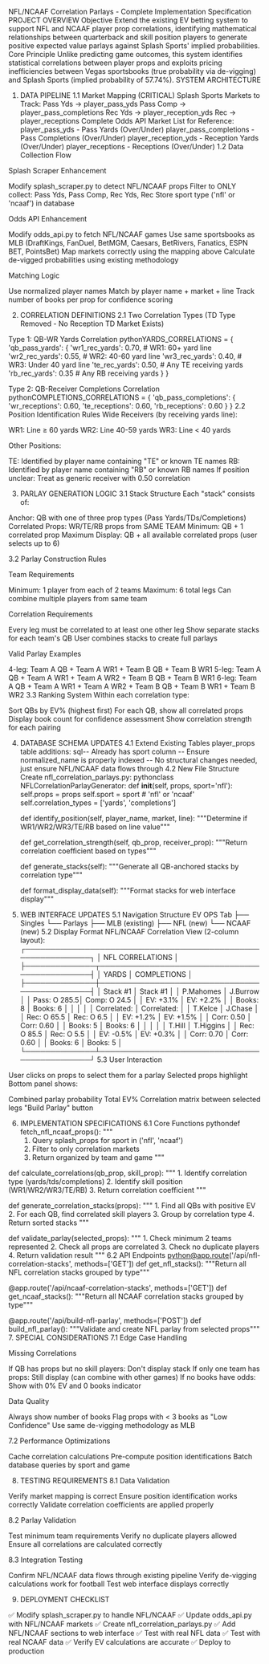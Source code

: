 NFL/NCAAF Correlation Parlays - Complete Implementation Specification
PROJECT OVERVIEW
Objective
Extend the existing EV betting system to support NFL and NCAAF player prop correlations, identifying mathematical relationships between quarterback and skill position players to generate positive expected value parlays against Splash Sports' implied probabilities.
Core Principle
Unlike predicting game outcomes, this system identifies statistical correlations between player props and exploits pricing inefficiencies between Vegas sportsbooks (true probability via de-vigging) and Splash Sports (implied probability of 57.74%).
SYSTEM ARCHITECTURE
1. DATA PIPELINE
1.1 Market Mapping (CRITICAL)
Splash Sports Markets to Track:
Pass Yds     → player_pass_yds
Pass Comp    → player_pass_completions
Rec Yds      → player_reception_yds
Rec          → player_receptions
Complete Odds API Market List for Reference:
player_pass_yds            - Pass Yards (Over/Under)
player_pass_completions    - Pass Completions (Over/Under)
player_reception_yds       - Reception Yards (Over/Under)
player_receptions          - Receptions (Over/Under)
1.2 Data Collection Flow

Splash Scraper Enhancement

Modify splash_scraper.py to detect NFL/NCAAF props
Filter to ONLY collect: Pass Yds, Pass Comp, Rec Yds, Rec
Store sport type ('nfl' or 'ncaaf') in database


Odds API Enhancement

Modify odds_api.py to fetch NFL/NCAAF games
Use same sportsbooks as MLB (DraftKings, FanDuel, BetMGM, Caesars, BetRivers, Fanatics, ESPN BET, PointsBet)
Map markets correctly using the mapping above
Calculate de-vigged probabilities using existing methodology


Matching Logic

Use normalized player names
Match by player name + market + line
Track number of books per prop for confidence scoring



2. CORRELATION DEFINITIONS
2.1 Two Correlation Types (TD Type Removed - No Reception TD Market Exists)

Type 1: QB-WR Yards Correlation
pythonYARDS_CORRELATIONS = {
    'qb_pass_yards': {
        'wr1_rec_yards': 0.70,  # WR1: 60+ yard line
        'wr2_rec_yards': 0.55,  # WR2: 40-60 yard line
        'wr3_rec_yards': 0.40,  # WR3: Under 40 yard line
        'te_rec_yards': 0.50,   # Any TE receiving yards
        'rb_rec_yards': 0.35    # Any RB receiving yards
    }
}

Type 2: QB-Receiver Completions Correlation
pythonCOMPLETIONS_CORRELATIONS = {
    'qb_pass_completions': {
        'wr_receptions': 0.60,
        'te_receptions': 0.60,
        'rb_receptions': 0.60
    }
}
2.2 Position Identification Rules
Wide Receivers (by receiving yards line):

WR1: Line ≥ 60 yards
WR2: Line 40-59 yards
WR3: Line < 40 yards

Other Positions:

TE: Identified by player name containing "TE" or known TE names
RB: Identified by player name containing "RB" or known RB names
If position unclear: Treat as generic receiver with 0.50 correlation

3. PARLAY GENERATION LOGIC
3.1 Stack Structure
Each "stack" consists of:

Anchor: QB with one of three prop types (Pass Yards/TDs/Completions)
Correlated Props: WR/TE/RB props from SAME TEAM
Minimum: QB + 1 correlated prop
Maximum Display: QB + all available correlated props (user selects up to 6)

3.2 Parlay Construction Rules

Team Requirements

Minimum: 1 player from each of 2 teams
Maximum: 6 total legs
Can combine multiple players from same team


Correlation Requirements

Every leg must be correlated to at least one other leg
Show separate stacks for each team's QB
User combines stacks to create full parlays


Valid Parlay Examples

   4-leg: Team A QB + Team A WR1 + Team B QB + Team B WR1
   5-leg: Team A QB + Team A WR1 + Team A WR2 + Team B QB + Team B WR1
   6-leg: Team A QB + Team A WR1 + Team A WR2 + Team B QB + Team B WR1 + Team B WR2
3.3 Ranking System
Within each correlation type:

Sort QBs by EV% (highest first)
For each QB, show all correlated props
Display book count for confidence assessment
Show correlation strength for each pairing

4. DATABASE SCHEMA UPDATES
4.1 Extend Existing Tables
player_props table additions:
sql-- Already has sport column
-- Ensure normalized_name is properly indexed
-- No structural changes needed, just ensure NFL/NCAAF data flows through
4.2 New File Structure
Create nfl_correlation_parlays.py:
pythonclass NFLCorrelationParlayGenerator:
    def __init__(self, props, sport='nfl'):
        self.props = props
        self.sport = sport  # 'nfl' or 'ncaaf'
        self.correlation_types = ['yards', 'completions']
        
    def identify_position(self, player_name, market, line):
        """Determine if WR1/WR2/WR3/TE/RB based on line value"""
        
    def get_correlation_strength(self, qb_prop, receiver_prop):
        """Return correlation coefficient based on types"""
        
    def generate_stacks(self):
        """Generate all QB-anchored stacks by correlation type"""
        
    def format_display_data(self):
        """Format stacks for web interface display"""
5. WEB INTERFACE UPDATES
5.1 Navigation Structure
EV OPS Tab
├── Singles
└── Parlays
    ├── MLB (existing)
    ├── NFL (new)
    └── NCAAF (new)
5.2 Display Format
NFL/NCAAF Correlation View (2-column layout):
┌─────────────────────────────────────────────────────────────┐
│                     NFL CORRELATIONS                         │
├──────────────┬──────────────────────────────────────────────┤
│   YARDS      │           COMPLETIONS                        │
├──────────────┼──────────────────────────────────────────────┤
│ Stack #1     │ Stack #1                                     │
│ P.Mahomes    │ J.Burrow                                     │
│ Pass: O 285.5│ Comp: O 24.5                                 │
│ EV: +3.1%    │ EV: +2.2%                                    │
│ Books: 8     │ Books: 6                                     │
│              │                                              │
│ Correlated:  │ Correlated:                                  │
│ T.Kelce      │ J.Chase                                      │
│ Rec: O 65.5  │ Rec: O 6.5                                   │
│ EV: +1.2%    │ EV: +1.5%                                    │
│ Corr: 0.50   │ Corr: 0.60                                   │
│ Books: 5     │ Books: 6                                     │
│              │                                              │
│ T.Hill       │ T.Higgins                                    │
│ Rec: O 85.5  │ Rec: O 5.5                                   │
│ EV: -0.5%    │ EV: +0.3%                                    │
│ Corr: 0.70   │ Corr: 0.60                                   │
│ Books: 6     │ Books: 5                                     │
└──────────────┴──────────────────────────────────────────────┘
5.3 User Interaction

User clicks on props to select them for a parlay
Selected props highlight
Bottom panel shows:

Combined parlay probability
Total EV%
Correlation matrix between selected legs
"Build Parlay" button



6. IMPLEMENTATION SPECIFICATIONS
6.1 Core Functions
pythondef fetch_nfl_ncaaf_props():
    """
    1. Query splash_props for sport in ('nfl', 'ncaaf')
    2. Filter to only correlation markets
    3. Return organized by team and game
    """

def calculate_correlations(qb_prop, skill_prop):
    """
    1. Identify correlation type (yards/tds/completions)
    2. Identify skill position (WR1/WR2/WR3/TE/RB)
    3. Return correlation coefficient
    """

def generate_correlation_stacks(props):
    """
    1. Find all QBs with positive EV
    2. For each QB, find correlated skill players
    3. Group by correlation type
    4. Return sorted stacks
    """

def validate_parlay(selected_props):
    """
    1. Check minimum 2 teams represented
    2. Check all props are correlated
    3. Check no duplicate players
    4. Return validation result
    """
6.2 API Endpoints
python@app.route('/api/nfl-correlation-stacks', methods=['GET'])
def get_nfl_stacks():
    """Return all NFL correlation stacks grouped by type"""
    
@app.route('/api/ncaaf-correlation-stacks', methods=['GET'])
def get_ncaaf_stacks():
    """Return all NCAAF correlation stacks grouped by type"""
    
@app.route('/api/build-nfl-parlay', methods=['POST'])
def build_nfl_parlay():
    """Validate and create NFL parlay from selected props"""
7. SPECIAL CONSIDERATIONS
7.1 Edge Case Handling

Missing Correlations

If QB has props but no skill players: Don't display stack
If only one team has props: Still display (can combine with other games)
If no books have odds: Show with 0% EV and 0 books indicator


Data Quality

Always show number of books
Flag props with < 3 books as "Low Confidence"
Use same de-vigging methodology as MLB



7.2 Performance Optimizations

Cache correlation calculations
Pre-compute position identifications
Batch database queries by sport and game

8. TESTING REQUIREMENTS
8.1 Data Validation

Verify market mapping is correct
Ensure position identification works correctly
Validate correlation coefficients are applied properly

8.2 Parlay Validation

Test minimum team requirements
Verify no duplicate players allowed
Ensure all correlations are calculated correctly

8.3 Integration Testing

Confirm NFL/NCAAF data flows through existing pipeline
Verify de-vigging calculations work for football
Test web interface displays correctly

9. DEPLOYMENT CHECKLIST

✅ Modify splash_scraper.py to handle NFL/NCAAF
✅ Update odds_api.py with NFL/NCAAF markets
✅ Create nfl_correlation_parlays.py
✅ Add NFL/NCAAF sections to web interface
✅ Test with real NFL data
✅ Test with real NCAAF data
✅ Verify EV calculations are accurate
✅ Deploy to production